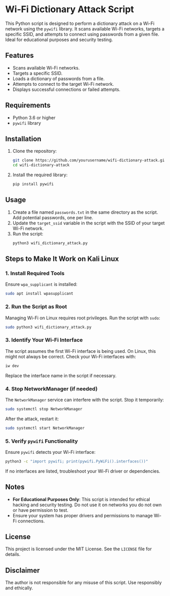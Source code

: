 # Wi-Fi Dictionary Attack Script

This Python script is designed to perform a dictionary attack on a Wi-Fi network using the `pywifi` library. It scans available Wi-Fi networks, targets a specific SSID, and attempts to connect using passwords from a given file. Ideal for educational purposes and security testing.

## Features
- Scans available Wi-Fi networks.
- Targets a specific SSID.
- Loads a dictionary of passwords from a file.
- Attempts to connect to the target Wi-Fi network.
- Displays successful connections or failed attempts.

## Requirements
- Python 3.6 or higher
- `pywifi` library

## Installation
1. Clone the repository:
   ```bash
   git clone https://github.com/yourusername/wifi-dictionary-attack.git
   cd wifi-dictionary-attack
   ```

2. Install the required library:
   ```bash
   pip install pywifi
   ```

## Usage
1. Create a file named `passwords.txt` in the same directory as the script. Add potential passwords, one per line.
2. Update the `target_ssid` variable in the script with the SSID of your target Wi-Fi network.
3. Run the script:
   ```bash
   python3 wifi_dictionary_attack.py
   ```

## Steps to Make It Work on Kali Linux

### 1. Install Required Tools
Ensure `wpa_supplicant` is installed:
```bash
sudo apt install wpasupplicant
```

### 2. Run the Script as Root
Managing Wi-Fi on Linux requires root privileges. Run the script with `sudo`:
```bash
sudo python3 wifi_dictionary_attack.py
```

### 3. Identify Your Wi-Fi Interface
The script assumes the first Wi-Fi interface is being used. On Linux, this might not always be correct. Check your Wi-Fi interfaces with:
```bash
iw dev
```
Replace the interface name in the script if necessary.

### 4. Stop NetworkManager (if needed)
The `NetworkManager` service can interfere with the script. Stop it temporarily:
```bash
sudo systemctl stop NetworkManager
```
After the attack, restart it:
```bash
sudo systemctl start NetworkManager
```

### 5. Verify `pywifi` Functionality
Ensure `pywifi` detects your Wi-Fi interface:
```bash
python3 -c "import pywifi; print(pywifi.PyWiFi().interfaces())"
```
If no interfaces are listed, troubleshoot your Wi-Fi driver or dependencies.

## Notes
- **For Educational Purposes Only**: This script is intended for ethical hacking and security testing. Do not use it on networks you do not own or have permission to test.
- Ensure your system has proper drivers and permissions to manage Wi-Fi connections.

## License
This project is licensed under the MIT License. See the `LICENSE` file for details.

## Disclaimer
The author is not responsible for any misuse of this script. Use responsibly and ethically.
